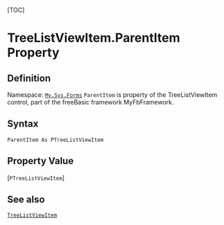 [TOC]
# TreeListViewItem.ParentItem Property

## Definition
Namespace: [`My.Sys.Forms`](My.Sys.Forms.md)
`ParentItem` is property of the TreeListViewItem control, part of the freeBasic framework MyFbFramework.
## Syntax
```freeBasic
ParentItem As PTreeListViewItem
```
## Property Value
[`PTreeListViewItem`]
## See also
[`TreeListViewItem`](TreeListViewItem.md)
